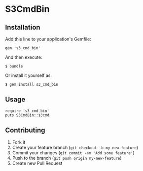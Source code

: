 # S3CmdBin

## Installation

Add this line to your application's Gemfile:

    gem 's3_cmd_bin'

And then execute:

    $ bundle

Or install it yourself as:

    $ gem install s3_cmd_bin

## Usage

    require 's3_cmd_bin'
    puts S3CmdBin::s3cmd

## Contributing

1. Fork it
2. Create your feature branch (`git checkout -b my-new-feature`)
3. Commit your changes (`git commit -am 'Add some feature'`)
4. Push to the branch (`git push origin my-new-feature`)
5. Create new Pull Request
